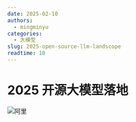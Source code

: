 ```yaml
---
date: 2025-02-10
authors:
  - mingminyu
categories:
  - 大模型
slug: 2025-open-source-llm-landscope
readtime: 10
---
```


# 2025 开源大模型落地

![阿里](https://mingminyu.github.io/webassets/images/20250615/08.png)

